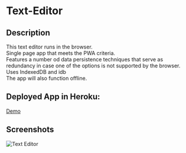 # Text-Editor
## Description
This text editor runs in the browser.<br>
Single page app that meets the PWA criteria.<br>
Features a number od data persistence techniques that serve as redundancy in case one of the options is not supported by the browser. Uses IndexedDB and idb <br>
The app will also function offline.<br>

## Deployed App in Heroku:
[Demo](https://ticonetster-text-editor.herokuapp.com/)

## Screenshots
![Text Editor](https://user-images.githubusercontent.com/19826920/185837353-1da9b5ce-21be-4b21-bf36-082ebbb11b85.png)
